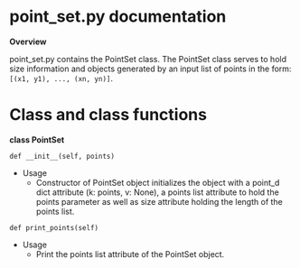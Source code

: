 # point_set.py documentation

**Overview**

point_set.py contains the PointSet class. The PointSet class serves to hold size information and objects generated by an
input list of points in the form: `[(x1, y1), ..., (xn, yn)]`.

# Class and class functions

**class PointSet**

`def __init__(self, points)`
* Usage
    * Constructor of PointSet object initializes the object with a point_d dict attribute (k: points, v: None), a points
    list attribute to hold the points parameter as well as size attribute holding the length of the points list.
    
`def print_points(self)`
* Usage
    * Print the points list attribute of the PointSet object.
